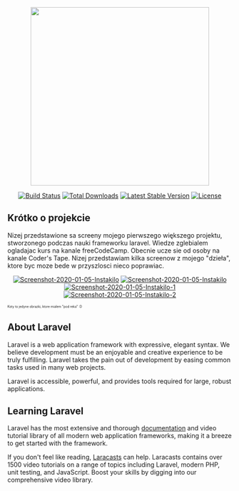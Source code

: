 <p align="center"><img src="https://res.cloudinary.com/dtfbvvkyp/image/upload/v1566331377/laravel-logolockup-cmyk-red.svg" width="400"></p>
<p align="center">
<a href="https://travis-ci.org/laravel/framework"><img src="https://travis-ci.org/laravel/framework.svg" alt="Build Status"></a>
<a href="https://packagist.org/packages/laravel/framework"><img src="https://poser.pugx.org/laravel/framework/d/total.svg" alt="Total Downloads"></a>
<a href="https://packagist.org/packages/laravel/framework"><img src="https://poser.pugx.org/laravel/framework/v/stable.svg" alt="Latest Stable Version"></a>
<a href="https://packagist.org/packages/laravel/framework"><img src="https://poser.pugx.org/laravel/framework/license.svg" alt="License"></a>
</p>


## Krótko o projekcie

Nizej przedstawione sa screeny mojego pierwszego większego projektu, stworzonego podczas nauki frameworku laravel. Wiedze zglebialem
ogladajac kurs na kanale freeCodeCamp. Obecnie ucze sie od osoby na kanale Coder's Tape. Nizej przedstawiam kilka screenow z mojego "dzieła", ktore byc moze bede w przyszlosci nieco poprawiac.

<p align="center">
    <a href="https://ibb.co/59hhD5n"><img src="https://i.ibb.co/59hhD5n/Screenshot-2020-01-05-Instakilo.png" alt="Screenshot-2020-01-05-Instakilo" border="0"></a>
    <a href="https://ibb.co/1RShTKK"><img src="https://i.ibb.co/1RShTKK/Screenshot-2020-01-05-Instakilo.png" alt="Screenshot-2020-01-05-Instakilo" border="0"></a>
    <a href="https://ibb.co/NycxWGd"><img src="https://i.ibb.co/NycxWGd/Screenshot-2020-01-05-Instakilo-1.png" alt="Screenshot-2020-01-05-Instakilo-1" border="0"></a>
    <a href="https://ibb.co/yRK0HpW"><img src="https://i.ibb.co/yRK0HpW/Screenshot-2020-01-05-Instakilo-2.png" alt="Screenshot-2020-01-05-Instakilo-2" border="0"></a>
</p>

<p style="font-size:50%;"> Koty to jedyne obrazki, ktore mialem "pod reka" :D </p>

## About Laravel

Laravel is a web application framework with expressive, elegant syntax. We believe development must be an enjoyable and creative experience to be truly fulfilling. Laravel takes the pain out of development by easing common tasks used in many web projects.

Laravel is accessible, powerful, and provides tools required for large, robust applications.

## Learning Laravel

Laravel has the most extensive and thorough [documentation](https://laravel.com/docs) and video tutorial library of all modern web application frameworks, making it a breeze to get started with the framework.

If you don't feel like reading, [Laracasts](https://laracasts.com) can help. Laracasts contains over 1500 video tutorials on a range of topics including Laravel, modern PHP, unit testing, and JavaScript. Boost your skills by digging into our comprehensive video library.
